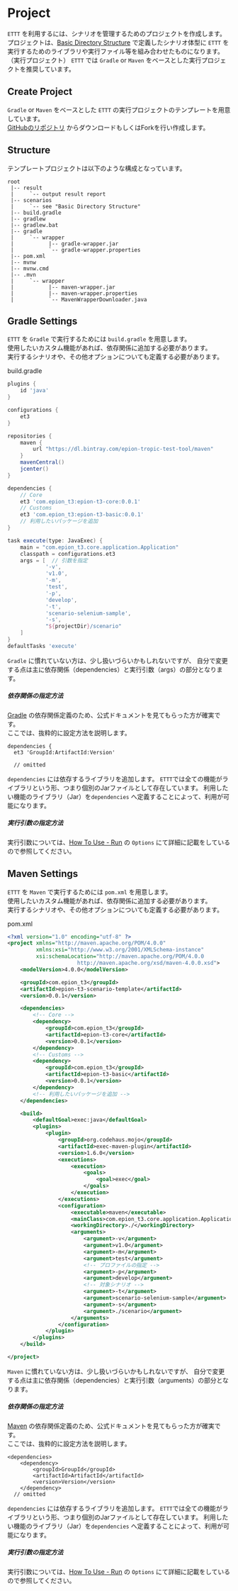 # Project

`ETTT` を利用するには、シナリオを管理するためのプロジェクトを作成します。  
プロジェクトは、[Basic Directory Structure](/pages/specification/basic_directory_structure) で定義したシナリオ体型に
`ETTT` を実行するためのライブラリや実行ファイル等を組み合わせたものになります。（実行プロジェクト）
`ETTT` では `Gradle` or `Maven` をベースとした実行プロジェクトを推奨しています。

## Create Project

`Gradle` or `Maven` をベースとした `ETTT` の実行プロジェクトのテンプレートを用意しています。  
[GitHubのリポジトリ](https://github.com/epion-tropic-test-tool/epion-t3-scenario-template) からダウンロードもしくはForkを行い作成します。

## Structure

テンプレートプロジェクトは以下のような構成となっています。

```
root
 |-- result
 |     `-- output result report 
 |-- scenarios
 |     `-- see "Basic Directory Structure"
 |-- build.gradle
 |-- gradlew
 |-- gradlew.bat
 |-- gradle
 |     `-- wrapper
 |           |-- gradle-wrapper.jar
 |           `-- gradle-wrapper.properties
 |-- pom.xml
 |-- mvnw
 |-- mvnw.cmd
 |-- .mvn
 |     `-- wrapper
 |           |-- maven-wrapper.jar
 |           |-- maven-wrapper.properties
 |           `-- MavenWrapperDownloader.java

```


## Gradle Settings

`ETTT` を `Gradle` で実行するためには `build.gradle` を用意します。  
使用したいカスタム機能があれば、依存関係に追加する必要があります。  
実行するシナリオや、その他オプションについても定義する必要があります。


build.gradle
```groovy
plugins {
    id 'java'
}

configurations {
    et3
}

repositories {
    maven {
        url "https://dl.bintray.com/epion-tropic-test-tool/maven"
    }
    mavenCentral()
    jcenter()
}

dependencies {
    // Core
    et3 'com.epion_t3:epion-t3-core:0.0.1'
    // Customs
    et3 'com.epion_t3:epion-t3-basic:0.0.1'
    // 利用したいパッケージを追加
}

task execute(type: JavaExec) {
    main = "com.epion_t3.core.application.Application"
    classpath = configurations.et3
    args = [  // 引数を指定
            '-v',
            'v1.0',
            '-m',
            'test',
            '-p',
            'develop',
            '-t',
            'scenario-selenium-sample',
            '-s',
            "${projectDir}/scenario"
    ]
}
defaultTasks 'execute'
```

`Gradle` に慣れていない方は、少し扱いづらいかもしれないですが、
自分で変更する点は主に依存関係（dependencies）と実行引数（args）の部分となります。

##### 依存関係の指定方法
[Gradle](https://gradle.org/) の依存関係定義のため、公式ドキュメントを見てもらった方が確実です。  
ここでは、抜粋的に設定方法を説明します。

```
dependencies {
  et3 'GroupId:ArtifactId:Version'

  // omitted 
```

`dependencies` には依存するライブラリを追加します。
`ETTT`では全ての機能がライブラリという形、つまり個別のJarファイルとして存在しています。
利用したい機能のライブラリ（Jar）を`dependencies` へ定義することによって、利用が可能になります。


##### 実行引数の指定方法
実行引数については、[How To Use - Run](/pages/use/run.md) の `Options` にて詳細に記載をしているので参照してください。

## Maven Settings

`ETTT` を `Maven` で実行するためには `pom.xml` を用意します。  
使用したいカスタム機能があれば、依存関係に追加する必要があります。  
実行するシナリオや、その他オプションについても定義する必要があります。

pom.xml
```xml
<?xml version="1.0" encoding="utf-8" ?>
<project xmlns="http://maven.apache.org/POM/4.0.0"
         xmlns:xsi="http://www.w3.org/2001/XMLSchema-instance"
         xsi:schemaLocation="http://maven.apache.org/POM/4.0.0
                      http://maven.apache.org/xsd/maven-4.0.0.xsd">
    <modelVersion>4.0.0</modelVersion>

    <groupId>com.epion_t3</groupId>
    <artifactId>epion-t3-scenario-template</artifactId>
    <version>0.0.1</version>

    <dependencies>
        <!-- Core -->
        <dependency>
            <groupId>com.epion_t3</groupId>
            <artifactId>epion-t3-core</artifactId>
            <version>0.0.1</version>
        </dependency>
        <!-- Customs -->
        <dependency>
            <groupId>com.epion_t3</groupId>
            <artifactId>epion-t3-basic</artifactId>
            <version>0.0.1</version>
        </dependency>
        <!-- 利用したいパッケージを追加 -->
    </dependencies>

    <build>
        <defaultGoal>exec:java</defaultGoal>
        <plugins>
            <plugin>
                <groupId>org.codehaus.mojo</groupId>
                <artifactId>exec-maven-plugin</artifactId>
                <version>1.6.0</version>
                <executions>
                    <execution>
                        <goals>
                            <goal>exec</goal>
                        </goals>
                    </execution>
                </executions>
                <configuration>
                    <executable>maven</executable>
                    <mainClass>com.epion_t3.core.application.Application</mainClass>
                    <workingDirectory>./</workingDirectory>
                    <arguments>
                        <argument>-v</argument>
                        <argument>v1.0</argument>
                        <argument>-m</argument>
                        <argument>test</argument>
                        <!-- プロファイルの指定 -->
                        <argument>-p</argument>
                        <argument>develop</argument>
                        <!-- 対象シナリオ -->
                        <argument>-t</argument>
                        <argument>scenario-selenium-sample</argument>
                        <argument>-s</argument>
                        <argument>./scenario</argument>
                    </arguments>
                </configuration>
            </plugin>
        </plugins>
    </build>

</project>
```

`Maven` に慣れていない方は、少し扱いづらいかもしれないですが、
自分で変更する点は主に依存関係（dependencies）と実行引数（arguments）の部分となります。

##### 依存関係の指定方法
[Maven](https://maven.apache.org/) の依存関係定義のため、公式ドキュメントを見てもらった方が確実です。  
ここでは、抜粋的に設定方法を説明します。

```
<dependencies>
    <dependency>
        <groupId>GroupId</groupId>
        <artifactId>ArtifactId</artifactId>
        <version>Version</version>
    </dependency>
  // omitted 
```

`dependencies` には依存するライブラリを追加します。
`ETTT`では全ての機能がライブラリという形、つまり個別のJarファイルとして存在しています。
利用したい機能のライブラリ（Jar）を`dependencies` へ定義することによって、利用が可能になります。


##### 実行引数の指定方法
実行引数については、[How To Use - Run](/pages/use/run.md) の `Options` にて詳細に記載をしているので参照してください。